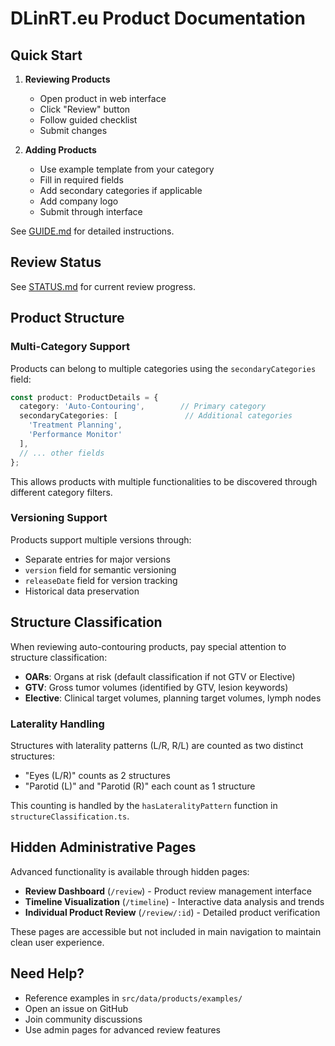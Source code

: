 # DLinRT.eu Product Documentation

## Quick Start

1. **Reviewing Products**
   - Open product in web interface
   - Click "Review" button
   - Follow guided checklist
   - Submit changes

2. **Adding Products**
   - Use example template from your category
   - Fill in required fields
   - Add secondary categories if applicable
   - Add company logo
   - Submit through interface

See [GUIDE.md](./GUIDE.md) for detailed instructions.

## Review Status

See [STATUS.md](./STATUS.md) for current review progress.

## Product Structure

### Multi-Category Support

Products can belong to multiple categories using the `secondaryCategories` field:

```typescript
const product: ProductDetails = {
  category: 'Auto-Contouring',        // Primary category
  secondaryCategories: [               // Additional categories
    'Treatment Planning',
    'Performance Monitor'
  ],
  // ... other fields
};
```

This allows products with multiple functionalities to be discovered through different category filters.

### Versioning Support

Products support multiple versions through:
- Separate entries for major versions
- `version` field for semantic versioning
- `releaseDate` field for version tracking
- Historical data preservation

## Structure Classification

When reviewing auto-contouring products, pay special attention to structure classification:

- **OARs**: Organs at risk (default classification if not GTV or Elective)
- **GTV**: Gross tumor volumes (identified by GTV, lesion keywords)
- **Elective**: Clinical target volumes, planning target volumes, lymph nodes

### Laterality Handling

Structures with laterality patterns (L/R, R/L) are counted as two distinct structures:
- "Eyes (L/R)" counts as 2 structures
- "Parotid (L)" and "Parotid (R)" each count as 1 structure

This counting is handled by the `hasLateralityPattern` function in `structureClassification.ts`.

## Hidden Administrative Pages

Advanced functionality is available through hidden pages:

- **Review Dashboard** (`/review`) - Product review management interface
- **Timeline Visualization** (`/timeline`) - Interactive data analysis and trends
- **Individual Product Review** (`/review/:id`) - Detailed product verification

These pages are accessible but not included in main navigation to maintain clean user experience.

## Need Help?

- Reference examples in `src/data/products/examples/`
- Open an issue on GitHub
- Join community discussions
- Use admin pages for advanced review features
